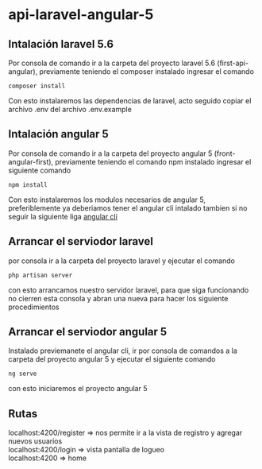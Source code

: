 # api-laravel-angular-5
Intalación laravel 5.6
----------------------
Por consola de comando ir a la carpeta del proyecto laravel 5.6 (first-api-angular), previamente teniendo el composer instalado ingresar el comando 

```
composer install
```

Con esto instalaremos las dependencias de laravel, acto seguido copiar el archivo .env del archivo .env.example

Intalación angular 5
--------------------
Por consola de comando ir a la carpeta del proyecto angular 5 (front-angular-first), previamente teniendo el comando npm instalado
ingresar el siguiente comando 

```
npm install
```

 Con esto instalaremos los modulos necesarios de angular 5, preferiblemente ya deberiamos tener el angular cli intalado tambien si no seguir la siguiente liga [angular cli](<https://cli.angular.io/>)

Arrancar el serviodor laravel
-----------------------------
por consola ir a la carpeta del proyecto laravel y ejecutar el comando

```
php artisan server
```

con esto arrancamos nuestro servidor laravel, para que siga funcionando no cierren esta consola y abran una nueva para hacer los siguiente procedimientos

Arrancar el serviodor angular 5
-------------------------------
Instalado previemanete el angular cli, ir por consola de comandos a la carpeta del proyecto angular 5 y ejecutar el siguiente comando

```
ng serve
```

con esto iniciaremos el proyecto angular 5

Rutas
-----
localhost:4200/register => nos permite ir a la vista de registro y agregar nuevos usuarios <br />
localhost:4200/login => vista pantalla de logueo <br /> 
localhost:4200 => home <br />